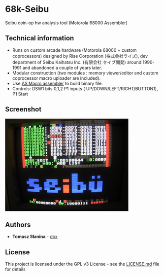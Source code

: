 # 68k-Seibu
Seibu coin-op hw analysis tool (Motorola 68000 Assembler)
 ## Technical information
* Runs on custom arcade hardware (Motorola 68000 + custom coprocessors) designed by Rise Corporation (株式会社ライズ), dev department of Seibu Kaihatsu Inc. (有限会社 セイブ開発) around 1990-1991 and abandoned a couple of years later.
* Modular construction (two modules : memory viewer/editor and custom coprocessor macro uploader are included).
* Use [AS Macro assembler](http://john.ccac.rwth-aachen.de:8000/as/) to build binary file.
* Controls: DSW1 bits 0,1,2  P1 inputs ( UP/DOWN/LEFT/RIGHT/BUTTON1), P1 Start
 ## Screenshot
![Screenshot](tool.png)
 ## Authors
 * **Tomasz Słanina** - [dox](https://github.com/tslanina)
 ## License
 This project is licensed under the GPL v3 License - see the [LICENSE.md](LICENSE.md) file for details
